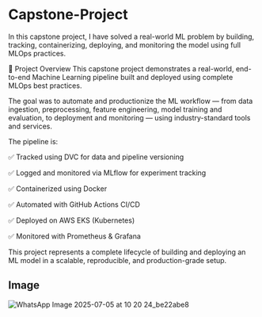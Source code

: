 # Capstone-Project
In this capstone project, I have solved a real-world ML problem by building, tracking, containerizing, deploying, and monitoring the model using full MLOps practices.

📌 Project Overview
This capstone project demonstrates a real-world, end-to-end Machine Learning pipeline built and deployed using complete MLOps best practices.

The goal was to automate and productionize the ML workflow — from data ingestion, preprocessing, feature engineering, model training and evaluation, to deployment and monitoring — using industry-standard tools and services.

The pipeline is:

✅ Tracked using DVC for data and pipeline versioning

✅ Logged and monitored via MLflow for experiment tracking

✅ Containerized using Docker

✅ Automated with GitHub Actions CI/CD

✅ Deployed on AWS EKS (Kubernetes)

✅ Monitored with Prometheus & Grafana

This project represents a complete lifecycle of building and deploying an ML model in a scalable, reproducible, and production-grade setup.

## Image
![WhatsApp Image 2025-07-05 at 10 20 24_be22abe8](https://github.com/user-attachments/assets/f532cad8-8640-41b0-9578-302cd1348951)


